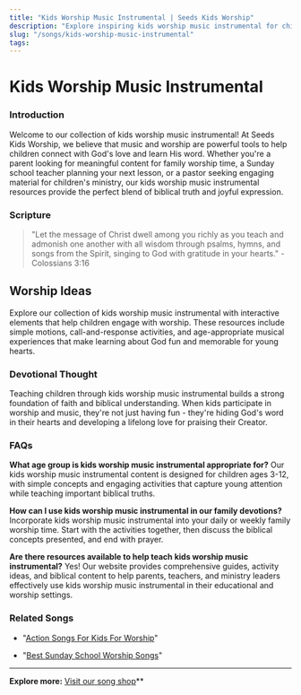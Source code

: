 ```yaml
---
title: "Kids Worship Music Instrumental | Seeds Kids Worship"
description: "Explore inspiring kids worship music instrumental for children's worship and faith development. Biblical music resources for families and ministry."
slug: "/songs/kids-worship-music-instrumental"
tags:
---
```


# Kids Worship Music Instrumental

### Introduction

Welcome to our collection of kids worship music instrumental! At Seeds Kids Worship, we believe that music and worship are powerful tools to help children connect with God's love and learn His word. Whether you're a parent looking for meaningful content for family worship time, a Sunday school teacher planning your next lesson, or a pastor seeking engaging material for children's ministry, our kids worship music instrumental resources provide the perfect blend of biblical truth and joyful expression.

### Scripture

> "Let the message of Christ dwell among you richly as you teach and admonish one another with all wisdom through psalms, hymns, and songs from the Spirit, singing to God with gratitude in your hearts." - Colossians 3:16

## Worship Ideas

Explore our collection of kids worship music instrumental with interactive elements that help children engage with worship. These resources include simple motions, call-and-response activities, and age-appropriate musical experiences that make learning about God fun and memorable for young hearts.

### Devotional Thought

Teaching children through kids worship music instrumental builds a strong foundation of faith and biblical understanding. When kids participate in worship and music, they're not just having fun - they're hiding God's word in their hearts and developing a lifelong love for praising their Creator.

### FAQs

**What age group is kids worship music instrumental appropriate for?**
Our kids worship music instrumental content is designed for children ages 3-12, with simple concepts and engaging activities that capture young attention while teaching important biblical truths.

**How can I use kids worship music instrumental in our family devotions?**
Incorporate kids worship music instrumental into your daily or weekly family worship time. Start with the activities together, then discuss the biblical concepts presented, and end with prayer.

**Are there resources available to help teach kids worship music instrumental?**
Yes! Our website provides comprehensive guides, activity ideas, and biblical content to help parents, teachers, and ministry leaders effectively use kids worship music instrumental in their educational and worship settings.

### Related Songs

- "[Action Songs For Kids For Worship](/songs/action-songs-for-kids-for-worship/)"

- "[Best Sunday School Worship Songs](/songs/best-sunday-school-worship-songs/)"

---

**Explore more:** [Visit our song shop](https://seedskidsworship.com/shop)**

<!-- Schema Markup -->
<script type="application/ld+json">
{
  "@context": "https://schema.org",
  "@type": "MusicRecording",
  "name": "Kids Worship Music Instrumental",
  "byArtist": {
    "@type": "MusicGroup",
    "name": "Seeds Kids Worship"
  },
  "isFamilyFriendly": true,
  "url": "https://seedskidsworship.com/songs/kids-worship-music-instrumental/"
}
</script>